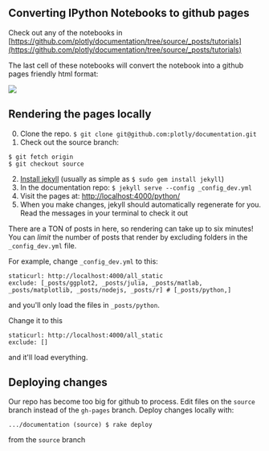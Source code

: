 ## Converting IPython Notebooks to github pages

Check out any of the notebooks in [https://github.com/plotly/documentation/tree/source/_posts/tutorials](https://github.com/plotly/documentation/tree/source/_posts/tutorials)

The last cell of these notebooks will convert the notebook into a github pages friendly html format:

![](http://i.imgur.com/SDcuOkv.png)


## Rendering the pages locally
0. Clone the repo. `$ git clone git@github.com:plotly/documentation.git`
1. Check out the source branch:

  ```
  $ git fetch origin
  $ git checkout source
  ```
2. [Install jekyll](http://jekyllrb.com/docs/installation/) (usually as simple as `$ sudo gem install jekyll`)
3. In the documentation repo: `$ jekyll serve --config _config_dev.yml`
4. Visit the pages at: [http://localhost:4000/python/](http://localhost:4000/python/)
5. When you make changes, jekyll should automatically regenerate for you. Read the messages in your terminal to check it out

There are a TON of posts in here, so rendering can take up to
six minutes! You can *limit* the number of posts that render by
excluding folders in the `_config_dev.yml` file.

For example, change `_config_dev.yml` to this:

```
staticurl: http://localhost:4000/all_static
exclude: [_posts/ggplot2, _posts/julia, _posts/matlab, _posts/matplotlib, _posts/nodejs, _posts/r] # [_posts/python,]
```

and you'll only load the files in `_posts/python`.

Change it to this

```
staticurl: http://localhost:4000/all_static
exclude: []
```

and it'll load everything.

## Deploying changes
Our repo has become too big for github to process. Edit files on the `source` branch instead of the `gh-pages` branch. Deploy changes locally with:
```
.../documentation (source) $ rake deploy
```

from the `source` branch
